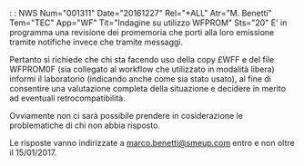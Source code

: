  :  : NWS Num="001311" Date="20161227" Rel="\*ALL" Atr="M. Benetti" Tem="TEC" App="WF" Tit="Indagine su utilizzo WFPROM" Sts="20"
E' in programma una revisione dei promemoria che porti alla loro emissione tramite notifiche invece
che tramite messaggi.

Pertanto si richiede che chi sta facendo uso della copy £WFF e del file WFPROM0F (sia collegato al
workflow che utilizzato in modalità libera) informi il laboratorio (indicando anche come sia stato
usato), al fine di consentire una valutazione completa della situazione e decidere in merito ad eventuali retrocompatibilità.

Ovviamente non ci sarà possibile prendere in cosiderazione le problematiche di chi non abbia risposto.

Le risposte vanno indirizzate a marco.benetti@smeup.com entro e non oltre il 15/01/2017.

